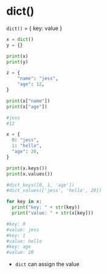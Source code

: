 # dict()
`dict()` = { key: value }

```py
x = dict()
y = {}

print(x)
print(y)
```
```py
z = {
    "name": "jess",
    "age": 12,
}

print(x["name"])
print(x["age"])

#jess
#12
```
```py
x = {
  0: "jess",
  1: "hello",
  "age": 20,
}

print(x.keys())
print(x.values())

#dict_keys([0, 1, 'age'])
#dict_values(['jess', 'hello', 20])

for key in x:
  print("key: " + str(key))
  print("value: " + str(x[key]))

#key: 0
#value: jess
#key: 1
#value: hello
#key: age
#value: 20
```

* `dict` can assign the value